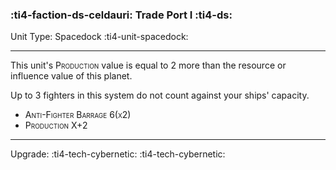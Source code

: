 ### :ti4-faction-ds-celdauri: **Trade Port I** :ti4-ds:

Unit Type: Spacedock :ti4-unit-spacedock:

---

This unit's <span style="font-variant:small-caps;">Production</span> value is equal to 2 more than the resource or influence value of this planet.

Up to 3 fighters in this system do not count against your ships' capacity.

 * <span style="font-variant:small-caps;">Anti-Fighter Barrage 6(x2)</span>
 * <span style="font-variant:small-caps;">Production</span> X+2

 ---

 Upgrade: :ti4-tech-cybernetic: :ti4-tech-cybernetic: